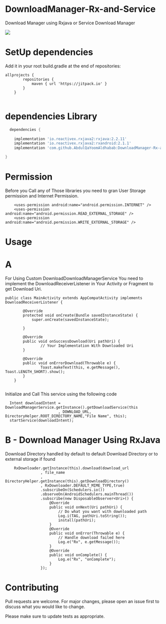 # DownloadManager-Rx-and-Service
Download Manager using Rxjava or Service Download Manager

[![](https://jitpack.io/v/AbdulQaYoomAldhabab/DownloadManager-Rx-and-Service.svg)](https://jitpack.io/#AbdulQaYoomAldhabab/DownloadManager-Rx-and-Service)


# SetUp dependencies
Add it in your root build.gradle at the end of repositories:

```maven
allprojects {
		repositories {
			maven { url 'https://jitpack.io' }
		}
	}
	
```

  # dependencies Library
```gradle
  dependencies {
  
    implementation 'io.reactivex.rxjava2:rxjava:2.2.11'
    implementation 'io.reactivex.rxjava2:rxandroid:2.1.1'
    implementation 'com.github.AbdulQaYoomAldhabab:DownloadManager-Rx-and-Service:1.0.1'

}
```
  
  # Permission 
  Before you Call any of Those libraries you need to gran User Storage permission and Internet Permission.

```permissions
    <uses-permission android:name="android.permission.INTERNET" />
    <uses-permission android:name="android.permission.READ_EXTERNAL_STORAGE" />
    <uses-permission android:name="android.permission.WRITE_EXTERNAL_STORAGE" />
```		

# Usage

# A 
For Using Custom DownloadDownloadManagerService You need to implement the DownloadReceiverListener in Your Activity or Fragment to get Download Uri.
	
	public class MainActivity extends AppCompatActivity implements DownloadReceiverListener {
		
			@Override
			protected void onCreate(Bundle savedInstanceState) {
				super.onCreate(savedInstanceState);

			}
				
			@Override
			public void onSuccessDownload(Uri pathUri) {
					// Your Implementation With Downloaded Uri
			}

			@Override
			public void onErrorDownload(Throwable e) {
					Toast.makeText(this, e.getMessage(), Toast.LENGTH_SHORT).show();
			}
		}
```

```
  Initialize and Call This service using the following code
```
  Intent downloadIntent = DownloadManagerService.getInstance().getDownloadService(this
                        , DOWNLOAD_URL, DirectoryHelper.ROOT_DIRECTORY_NAME,"File Name", this);		
  startService(downloadIntent);
```


# B - Download Manager Using RxJava 
Download Directory handled by default to default Download Directory or to external storage if found

```
	RxDownloader.getInstance(this).download(download_url
                , file_name
                , DirectoryHelper.getInstance(this).getDownloadDirectory()
                , RxDownloader.DEFAULT_MIME_TYPE,true)
                .subscribeOn(Schedulers.io())
                .observeOn(AndroidSchedulers.mainThread())
                .subscribe(new DisposableObserver<Uri>() {
                    @Override
                    public void onNext(Uri pathUri) {
                        // Do what you want with downloaded path
                        Log.i(TAG, pathUri.toString());
                        install(pathUri);
                    }
                    @Override
                    public void onError(Throwable e) {
                        // Handle download failed here
                        Log.e("Rx", e.getMessage());
                    }
                    @Override
                    public void onComplete() {
                        Log.e("Rx", "onComplete");
                    }
                });
```


# Contributing
Pull requests are welcome. For major changes, please open an issue first to discuss what you would like to change.

Please make sure to update tests as appropriate.
	
